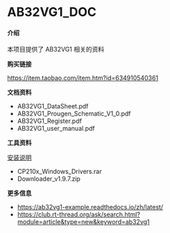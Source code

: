 # AB32VG1_DOC

#### 介绍

本项目提供了 AB32VG1 相关的资料

**购买链接**

https://item.taobao.com/item.htm?id=634910540361

**文档资料**

+ AB32VG1_DataSheet.pdf
+ AB32VG1_Prougen_Schematic_V1_0.pdf
+ AB32VG1_Register.pdf
+ AB32VG1_user_manual.pdf

**工具资料**

[安装说明](https://ab32vg1-example.readthedocs.io/zh/latest/rt-thread/wav_player.html#id1)

+ CP210x_Windows_Drivers.rar
+ Downloader_v1.9.7.zip

**更多信息**

+ https://ab32vg1-example.readthedocs.io/zh/latest/
+ https://club.rt-thread.org/ask/search.html?module=article&type=new&keyword=ab32vg1
